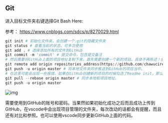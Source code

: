 ## Git ##

进入目标文件夹右键选择Git Bash Here:

参考： https://www.cnblogs.com/sdcs/p/8270029.html 

```python
git init # 初始化文件夹，会创建一个.git的隐藏文件夹
git status # 查看当前的状态，可多次使用
git add . # 选择添加所有的文件到GitHub
git commit -m 'commit' # 提交命令，包含提交备注
# 然后需要将GitHub上面的项目地址复制下来，首先需要创建一个新的项目。具体不再陈述！创建好之后，执行下面的命令。
git remote add origin repositories_address(https://github.com/chawucirencc/Predicting-whether-a-telecommunications-company-is-losing-customers.git) # 将本地文件夹添加到新的项目当中。
git push -u origin master # 将本地文件夹同步推送到GitHub的项目当中。
# 在这里可能会出现一些报错，如果在GitHub创建新的项目的时候勾选了Readme init，那么会报一个如下图的错误。原因是英文本地文件夹内的文件和项目地址里的文件不对等，本地文件夹没有Readme.md文件。这时候要先使用下面的命令。
git pull --rebase origin master # 同步本地和项目地址。
git push -u origin master 

```

 ![img](https://images2017.cnblogs.com/blog/1271277/201801/1271277-20180111184048207-303862747.png) 

需要使用到GitHub的账号和密码。当果然如果初始化成功之后而且成功上传到GitHub，在vscode中会出现项目管理的文件夹，每次改动的话都会有提醒，而且还有对比和参照。也可以使用vscode同步更新GitHub上面的代码。

